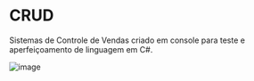 # CRUD
Sistemas de Controle de Vendas criado em console para teste e aperfeiçoamento de linguagem em C#.





![image](https://user-images.githubusercontent.com/67698405/116926005-4ae71d00-ac30-11eb-85ad-22a765a37a27.png)




